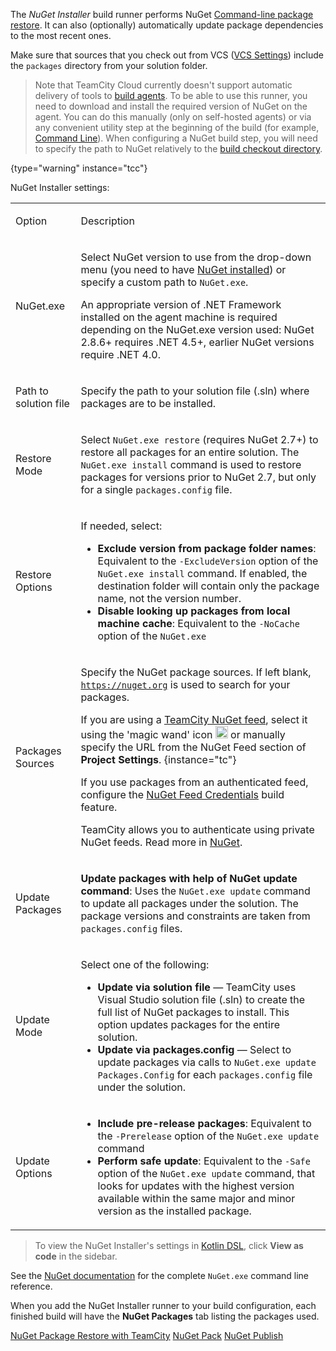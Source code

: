 [//]: # (title: NuGet Installer)
[//]: # (auxiliary-id: NuGet Installer)

The _NuGet Installer_ build runner performs NuGet [Command-line package restore](http://docs.nuget.org/docs/reference/package-restore#Command-Line_Package_Restore). It can also (optionally) automatically update package dependencies to the most recent ones.

<include from="nuget.md" element-id="nuget-OS"/>

<note>

Make sure that sources that you check out from VCS ([VCS Settings](configuring-vcs-settings.md)) include the `packages` directory from your solution folder.
</note>

>Note that TeamCity Cloud currently doesn't support automatic delivery of tools to [build agents](build-agent.md). To be able to use this runner, you need to download and install the required version of NuGet on the agent. You can do this manually (only on self-hosted agents) or via any convenient utility step at the beginning of the build (for example, [Command Line](command-line.md)). When configuring a NuGet build step, you will need to specify the path to NuGet relatively to the [build checkout directory](build-checkout-directory.md).
> 
{type="warning" instance="tcc"}

NuGet Installer settings:

<table><tr>

<td>

Option

</td>

<td>

Description

</td></tr><tr>

<td>

NuGet.exe

</td>

<td>

Select NuGet version to use from the drop-down menu (you need to have [NuGet installed](nuget.md)) or specify a custom path to `NuGet.exe`.

<note>

An appropriate version of .NET Framework installed on the agent machine is required depending on the NuGet.exe version used: NuGet 2.8.6\+ requires .NET 4.5\+, earlier NuGet versions require .NET 4.0.
</note>


</td></tr><tr>

<td>

Path to solution file

</td>

<td>

Specify the path to your solution file (.sln) where packages are to be installed.

</td></tr><tr>

<td>

Restore Mode

</td>

<td>

Select `NuGet.exe restore` (requires NuGet 2.7\+) to restore all packages for an entire solution. The `NuGet.exe install` command is used to restore packages for versions prior to NuGet 2.7, but only for a single `packages.config` file.

</td></tr><tr>

<td>

Restore Options

</td>

<td>

If needed, select:

* __Exclude version from package folder names__: Equivalent to the `-ExcludeVersion` option of the `NuGet.exe install` command. If enabled, the destination folder will contain only the package name, not the version number.
* __Disable looking up packages from local machine cache__: Equivalent to the `-NoCache` option of the `NuGet.exe `

</td></tr><tr>

<td>

Packages Sources

</td>

<td>

Specify the NuGet package sources. If left blank, [`https://nuget.org`](https://nuget.org/) is used to search for your packages.

If you are using a [TeamCity NuGet feed](using-teamcity-as-nuget-feed.md), select it using the 'magic wand' icon <img src="magic-wand.png" alt="Switch to the Sakura UI" height="20" width="20"/> or manually specify the URL from the NuGet Feed section of __Project Settings__.
{instance="tc"}

If you use packages from an authenticated feed, configure the [NuGet Feed Credentials](nuget-feed-credentials.md) build feature.   

TeamCity allows you to authenticate using private NuGet feeds. Read more in [NuGet](nuget.md#Authentication+in+private+NuGet+Feeds).


</td></tr><tr>

<td>

Update Packages

</td>

<td>

__Update packages with help of NuGet update command__: Uses the `NuGet.exe update` command to update all packages under the solution. The package versions and constraints are taken from `packages.config` files.

</td></tr><tr>

<td>

Update Mode

</td>

<td>

Select one of the following:

* __Update via solution file__ — TeamCity uses Visual Studio solution file (.sln) to create the full list of NuGet packages to install. This option updates packages for the entire solution.
* __Update via packages.config__ — Select to update packages via calls to `NuGet.exe update Packages.Config` for each `packages.config` file under the solution.

</td></tr><tr>

<td>

Update Options

</td>

<td>

* __Include pre-release packages__: Equivalent to the `-Prerelease` option of the `NuGet.exe update` command
* __Perform safe update__: Equivalent to the `-Safe` option of the `NuGet.exe update` command, that looks for updates with the highest version available within the same major and minor version as the installed package.

</td></tr></table>

>To view the NuGet Installer's settings in [Kotlin DSL](kotlin-dsl.md), click __View as code__ in the sidebar.

See the [NuGet documentation](https://docs.nuget.org/docs/reference/command-line-reference) for the complete `NuGet.exe` command line reference.

When you add the NuGet Installer runner to your build configuration, each finished build will have the __NuGet Packages__ tab listing the packages used.

 <seealso>
        <category ref="blog">
            <a href="https://blog.jetbrains.com/teamcity/2013/08/nuget-package-restore-with-teamcity/">NuGet Package Restore with TeamCity</a>
        </category>
        <category ref="admin-guide">
            <a href="nuget-pack.md">NuGet Pack</a>
            <a href="nuget-publish.md">NuGet Publish</a>
        </category>
</seealso>